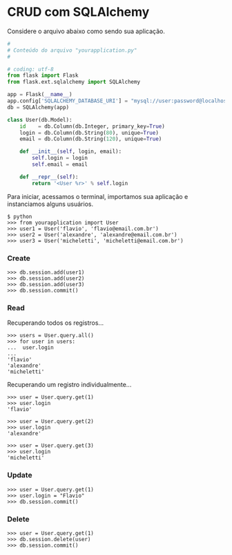 CRUD com SQLAlchemy
===

Considere o arquivo abaixo como sendo sua aplicação.

```python
#
# Conteúdo do arquivo "yourapplication.py"
#

# coding: utf-8
from flask import Flask
from flask.ext.sqlalchemy import SQLAlchemy

app = Flask(__name__)
app.config['SQLALCHEMY_DATABASE_URI'] = "mysql://user:password@localhost/name-database"
db = SQLAlchemy(app)

class User(db.Model):
    id    = db.Column(db.Integer, primary_key=True)
    login = db.Column(db.String(80), unique=True)
    email = db.Column(db.String(120), unique=True)

    def __init__(self, login, email):
        self.login = login
        self.email = email

    def __repr__(self):
        return '<User %r>' % self.login
```

Para iniciar, acessamos o terminal, importamos sua aplicação e instanciamos 
alguns usuários.

    $ python
    >>> from yourapplication import User
    >>> user1 = User('flavio', 'flavio@email.com.br')
    >>> user2 = User('alexandre', 'alexandre@email.com.br')
    >>> user3 = User('micheletti', 'micheletti@email.com.br')


### Create

    >>> db.session.add(user1)
    >>> db.session.add(user2)
    >>> db.session.add(user3)
    >>> db.session.commit()


### Read

Recuperando todos os registros...

    >>> users = User.query.all()
    >>> for user in users:
    ...  user.login
    ... 
    'flavio'
    'alexandre'
    'micheletti'

Recuperando um registro individualmente...

    >>> user = User.query.get(1)
    >>> user.login
    'flavio'

    >>> user = User.query.get(2)
    >>> user.login
    'alexandre'

    >>> user = User.query.get(3)
    >>> user.login
    'micheletti'


### Update

    >>> user = User.query.get(1)
    >>> user.login = "Flavio"
    >>> db.session.commit()


### Delete

    >>> user = User.query.get(1)
    >>> db.session.delete(user)
    >>> db.session.commit()
